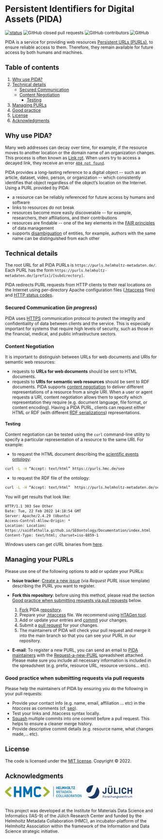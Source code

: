 # Persistent Identifiers for Digital Assets (PIDA)
[![status](https://img.shields.io/badge/status-up-green)](https://purls.helmholtz-metadaten.de/diso) 
![GitHub closed pull requests](https://img.shields.io/github/issues-pr-closed-raw/saidfathalla/PID-Service) 
![GitHub contributors](https://img.shields.io/github/contributors/saidfathalla/PID-Service) 
![GitHub](https://img.shields.io/github/license/saidfathalla/PID-Service)


PIDA is a service for providing web resources [Persistent URLs (PURLs)](https://en.wikipedia.org/wiki/Persistent_uniform_resource_locator), to ensure reliable access to them.
Therefore, they remain available for future access by both humans and machines.


## Table of contents

1. [Why use PIDA?](#motivation)
2. [Technical details](#Technical)
    * [Secured Communication](#Communication)
    * [Content Negotiation](#Negotiation)
        * [Testing](#Testing)
3. [Managing PURLs](#AddingUpdating)
4. [Good practice](#Goodpractice)
5. [License](#License)
6. [Acknowledgments](#Acknowledgements)

## Why use PIDA? <a name="motivation"></a>

Many web addresses can decay over time, for example, if the resource moves to another location or the domain name of an organization changes. 
This process is often known as [Link rot](https://en.wikipedia.org/wiki/Link_rot). 
When users try to access a decayed link, they receive an error 
[`404 not found`](https://en.wikipedia.org/wiki/HTTP_404).

PIDA provides a long-lasting reference to a digital object -- such as an article, dataset, video, person, or organization -- which consistently identifies that object regardless of the object’s location on the Internet. 
Using a PURL provided by PIDA:
- a resource can be reliably referenced for future access by humans and software
- links to resources do not break
- resources become more easily discoverable -- for example, researchers, their affiliations, and their contributions
- resources are findable -- one of the key elements in the [FAIR principles](https://www.go-fair.org/fair-principles/) of data management
- supports [disambiguation](https://en.wikipedia.org/wiki/Disambiguation_(disambiguation)) of entities, for example, authors with the same name can be distinguished from each other

## Technical details<a name="Technical"></a>

The root URL for all PIDA PURLs is `https://purls.helmholtz-metadaten.de/`.
Each PURL has the form `https://purls.helmholtz-metadaten.de/[prefix]/[subdirectory]`.

PIDA redirects PURL requests from HTTP clients to their real locations on the Internet using per-directory Apache configuration files ([.htaccess](https://httpd.apache.org/docs/2.4/howto/htaccess.html) files) and [HTTP status codes](https://en.wikipedia.org/wiki/List_of_HTTP_status_codes). 

### Secured Communication <a name="Communication"></a> (*in progress*)
PIDA uses [HTTPS](https://en.wikipedia.org/wiki/HTTPS) communication protocol to 
protect the integrity and confidentiality of data between clients and the service. 
This is especially important for systems that require high levels of security, such as those in the financial, medical, and public infrastructure sectors.

### Content Negotiation <a name="Negotiation"></a>
It is important to distinguish between URLs for web documents and URIs for semantic web resources: 
- requests to **URLs for web documents** should be sent to HTML documents. 
- requests to **URIs for semantic web resources** should be sent to RDF documents. 
PIDA supports [content negotiation](https://developer.mozilla.org/en-US/docs/Web/HTTP/Content_negotiation) to deliver different representations of a resource from a single URI. When a user or agent requests a URI, content negotiation allows them to specify which representation they require (e.g. document language, file format, or content encoding). 
Having a PIDA PURL, clients can request either HTML or RDF (with different [RDF serializations](https://en.wikipedia.org/wiki/Resource_Description_Framework#Serialization_formats)) representations.

#### Testing <a name="Testing"></a>
Content negotiation can be tested using the `curl` command-line utility to specify a particular representation of a resource to the same URI.  For example:
- to request the HTML document describing the 
[scientific events ontology](https://saidfathalla.github.io/SEOontology/Documentation/SEO.html):
```bash
curl -L -H “Accept: text/html” https://purls.hmc.de/seo
```
- to request the RDF file of the ontology:
```bash
curl -L -H “Accept: text/html”  https://purls.helmholtz-metadaten.de/seo
```
You will get results that look like:
```console
HTTP/1.1 303 See Other
Date: Tue, 22 Feb 2022 14:18:54 GMT
Server: Apache/2.4.29 (Ubuntu)
Access-Control-Allow-Origin: *
Location: Location: https://saidfathalla.github.io/SEOontology/Documentation/index.html
Content-Type: text/html; charset=iso-8859-1

```

Windows users can get cURL binaries from [here](http://curl.haxx.se/download.html#Win32).


## Managing your PURLs <a name="AddingUpdating"></a>

Please use one of the following options to add or update your PURLs:

- **Issue tracker**: [Create a new issue](https://github.com/saidfathalla/PID-Service/issues/new?assignees=&labels=&template=request-purl.md&title=%5BNew+PURL%5D) (via *Request PURL* issue template) describing the PURL you want to register.

- **Fork this repository**: before using this method, please read the section [Good practice when submitting requests via pull requests](link) below.
	1. [Fork](https://docs.github.com/en/get-started/quickstart/fork-a-repo) PIDA [repository](https://github.com/saidfathalla/PIDA).
 	2. Prepare your [.htaccess](https://httpd.apache.org/docs/2.4/howto/htaccess.html) file. We recommend using [HTAGen tool](https://github.com/saidfathalla/HTAGen-tool).
	3. Add or update your entries and [commit](https://docs.github.com/en/desktop/contributing-and-collaborating-using-github-desktop/making-changes-in-a-branch/committing-and-reviewing-changes-to-your-project) your changes.
	4. Submit a [pull request](https://docs.github.com/en/pull-requests/collaborating-with-pull-requests/proposing-changes-to-your-work-with-pull-requests/about-pull-requests) for your changes. 
	5. The maintainers of PIDA will check your pull request 
and merge it into the main branch so that you can see your PURL in our repository.

- **E-mail**: To register a new PURL, you can send an email to [PIDA maintainers](https://purls.helmholtz-metadaten.de/index.html#contact-grid-48245) with the [Request-a-new-PURL](./assets/Request-a-new-PURL-sheet.xlsx) spreadsheet attached. Please make sure you include all necessary information is included in the spreadsheet (e.g. prefix, resource URL, resource versions... etc).  

### Good practice when submitting requests via pull requests <a name="Goodpractice"></a>
Please help the maintainers of PIDA by ensuring you do the following in your pull requests:

* Provide your contact info (e.g. name, email, affiliation ... etc) in the *htaccess*  as comments (cf. [seo](./seo/.htaccess)).
* Test your links and .htaccess syntax locally.
* [Squash](https://docs.gitlab.com/ee/user/project/merge_requests/squash_and_merge.html) multiple commits into one commit before a pull request. 
  This helps to ensure a cleaner merge history. 
* Provide descriptive commit details (e.g. resource name, what changes made,... etc).

## License <a name="License"></a>
The code is licensed under the [MIT license](./LICENSE). Copyright © 2022. 

## Acknowledgments <a name="Acknowledgements"></a>

<div>
<img style="vertical-align: middle;" alt="HMC Logo" src="https://github.com/Materials-Data-Science-and-Informatics/Logos/raw/main/HMC/HMC_Logo_M.png" width=50% height=50% />
&nbsp;&nbsp;
<img style="vertical-align: middle;" alt="FZJ Logo" src="https://github.com/Materials-Data-Science-and-Informatics/Logos/raw/main/FZJ/FZJ.png" width=30% height=30% />
</div>
<br />

This project was developed at the Institute for Materials Data Science and Informatics
(IAS-9) of the Jülich Research Center and funded by the Helmholtz Metadata Collaboration
(HMC), an incubator-platform of the Helmholtz Association within the framework of the
Information and Data Science strategic initiative.
